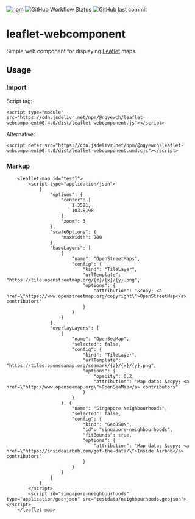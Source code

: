[![npm](https://img.shields.io/npm/v/@ngyewch/leaflet-webcomponent)](https://www.npmjs.com/package/@ngyewch/leaflet-webcomponent)
![GitHub Workflow Status](https://img.shields.io/github/actions/workflow/status/ngyewch/leaflet-webcomponent/CI.yml)
![GitHub last commit](https://img.shields.io/github/last-commit/ngyewch/leaflet-webcomponent)

# leaflet-webcomponent

Simple web component for displaying [Leaflet](https://leafletjs.com/) maps.

## Usage

### Import

Script tag:
```
<script type="module" src="https://cdn.jsdelivr.net/npm/@ngyewch/leaflet-webcomponent@0.4.0/dist/leaflet-webcomponent.js"></script>
```

Alternative:
```
<script defer src="https://cdn.jsdelivr.net/npm/@ngyewch/leaflet-webcomponent@0.4.0/dist/leaflet-webcomponent.umd.cjs"></script>
```

### Markup

```
    <leaflet-map id="test1">
        <script type="application/json">
            {
                "options": {
                    "center": [
                        1.3521,
                        103.8198
                    ],
                    "zoom": 3
                },
                "scaleOptions": {
                    "maxWidth": 200
                },
                "baseLayers": [
                    {
                        "name": "OpenStreetMaps",
                        "config": {
                            "kind": "TileLayer",
                            "urlTemplate": "https://tile.openstreetmap.org/{z}/{x}/{y}.png",
                            "options": {
                                "attribution": "&copy; <a href=\"https://www.openstreetmap.org/copyright\">OpenStreetMap</a> contributors"
                            }
                        }
                    }
                ],
                "overlayLayers": [
                    {
                        "name": "OpenSeaMap",
                        "selected": false,
                        "config": {
                            "kind": "TileLayer",
                            "urlTemplate": "https://tiles.openseamap.org/seamark/{z}/{x}/{y}.png",
                            "options": {
                                "opacity": 0.2,
                                "attribution": "Map data: &copy; <a href=\"http://www.openseamap.org\">OpenSeaMap</a> contributors"
                            }
                        }
                    }, {
                        "name": "Singapore Neighbourhoods",
                        "selected": false,
                        "config": {
                            "kind": "GeoJSON",
                            "id": "singapore-neighbourhoods",
                            "fitBounds": true,
                            "options": {
                                "attribution": "Map data: &copy; <a href=\"https://insideairbnb.com/get-the-data/\">Inside Airbnb</a> contributors"
                            }
                        }
                    }
                ]
            }
        </script>
        <script id="singapore-neighbourhoods" type="application/geo+json" src="testdata/neighbourhoods.geojson"></script>
    </leaflet-map>
```